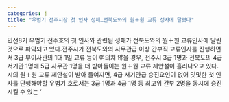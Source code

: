 ```yaml
---
categories: j
title: "우범기 전주시장 첫 인사 성패…전북도와의 원＋원 교류 성사에 달렸다"
---
```

민선8기 우범기 전주호의 첫 인사와 관련된 성패가 전북도와의 원＋원 교류인사에 달린 것으로 파악되고 있다.전주시가 전북도와의 사무관급 이상 간부직 교류인사를 진행하면서 3급 부이사관의 1대 1일 교류 등이 여의치 않을 경우, 전주시 3급 1명과 전북도의 4급 서기관 1명에 5급 사무관 1명을 더 받아들이는 원＋원 교류 제안설이 흘러나오고 있다.시의 원＋원 교류 제안설이 받아 들여지면, 4급 서기관급 승진요인이 없어 밋밋한 첫 인사를 단행해야할 우범기 호로서는 3급 1명과 4급 1명 등 최고위 간부 2명을 동시에 승진시킬 수 있는 ‘